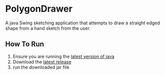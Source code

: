 PolygonDrawer
=============

A java Swing sketching application that attempts to draw a straight edged shape from a hand sketch from the user.

How To Run
----------

1. Ensure you are running the [latest version of java](https://www.java.com/en/download/)
2. Download the [latest release](https://github.com/apbeecham/PolygonDrawer/releases/tag/v1.0)
3. run the downloaded jar file
